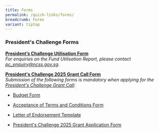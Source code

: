 ```yaml
---
title: Forms
permalink: /quick-links/forms/
breadcrumb: Forms
variant: tiptap
---
```

<h3>President's Challenge Forms</h3>
<p><strong><a href="https://form.gov.sg/61ef5b592686c20012598c39" rel="noopener noreferrer nofollow" target="_blank">President’s Challenge Utilisation Form</a></strong>
<br><em>For enquiries on the Fund Utilisation Report, please contact <a href="mailto:pc_enquiry@ncss.gov.sg" rel="noopener noreferrer nofollow" target="_blank">pc_enquiry@ncss.gov.sg</a>.</em>
<br>
</p>
<p><strong><u>President's Challenge 2025 Grant Call Form</u></strong><u><br></u><em>Submission of the following forms is mandatory when applying for the <a href="https://go.gov.sg/pc2025grant" rel="noopener nofollow" target="_blank">President's Challenge Grant Call</a>:</em>
</p>
<ul data-tight="true" class="tight">
<li>
<p><a href="https://go.gov.sg/budgetformpcgrantcall" rel="noopener nofollow" target="_blank">Budget Form</a>
</p>
</li>
<li>
<p><a href="/files/grant call/Acceptance_of_Terms_and_Conditions_PC_Application_form.pdf" rel="noopener noreferrer nofollow" target="_blank">Acceptance of Terms and Conditions Form</a>
</p>
</li>
<li>
<p><a href="/files/grant call/Letter_of_endorsement_template.pdf" rel="noopener noreferrer nofollow" target="_blank">Letter of Endorsement Template</a>
</p>
</li>
<li>
<p><a href="/files/grant call/PC2025_Application_Form_19Septo22Nov.pdf" rel="noopener noreferrer nofollow" target="_blank">President's Challenge 2025 Grant Application Form</a>
</p>
<p></p>
</li>
</ul>
<p></p>